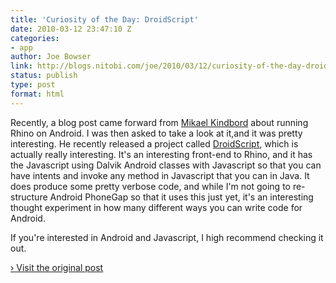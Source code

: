 ```yaml
---
title: 'Curiosity of the Day: DroidScript'
date: 2010-03-12 23:47:10 Z
categories:
- app
author: Joe Bowser
link: http://blogs.nitobi.com/joe/2010/03/12/curiosity-of-the-day-droidscript/
status: publish
type: post
format: html
---
```


Recently, a blog post came forward from [Mikael Kindbord](http://divineprogrammer.blogspot.com/) about running Rhino on Android. I was then asked to take a look at it,and it was pretty interesting. He recently released a project called [DroidScript](http://github.com/divineprog/droidscript), which is actually really interesting. It's an interesting front-end to Rhino, and it has the Javascript using Dalvik Android classes with Javascript so that you can have intents and invoke any method in Javascript that you can in Java. It does produce some pretty verbose code, and while I'm not going to re-structure Android PhoneGap so that it uses this just yet, it's an interesting thought experiment in how many different ways you can write code for Android.

If you're interested in Android and Javascript, I high recommend checking it out.

[› Visit the original post](http://blogs.nitobi.com/joe/2010/03/12/curiosity-of-the-day-droidscript/)
